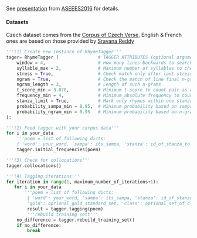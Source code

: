 See <a href="http://versologie.cz/talks/aseees2016/">presentation</a> from <a href="http://aseees.org/convention">ASEEES2016</a> for details.

#### Datasets

Czech dataset comes from the <a href="versologie.cz">Corpus of Czech Verse</a>, English & French ones are based on those provided by <a href="https://github.com/sravanareddy/rhymedata">Sravana Reddy</a>



```python
'''(1) Create new instance of RhymeTagger'''
tager= RhymeTagger (               # TAGGER ATTRIBUTES (optional arguments: default values)
    window = 4,                    # How many lines backwards to search for rhymes
    syllable_max = 2,              # Maximum number of syllables to check components match
    stress = True,                 # Check match only after last stressed syllable peak ?
    ngram = True,                  # Check the match of line final n-grams ?
    ngram_length = 3,              # Length of such n-grams
    t_score_min = 3.078,           # Minimum t-score to count pair as collocation
    frequency_min = 4,             # Minimum absolute frequency to coun pair as collocation
    stanza_limit = True,           # Mark only rhymes within one stanza
    probability_sampa_min = 0.95,  # Minimum probability based on sampa to count pair as rhyme
    probability_ngram_min = 0.95   # Minimum probability based on n-grams to count pair as rhyme
):

'''(2) Feed tagger with your corpus data'''
for i in your_data
    '''poem = list of following dicts: 
    { 'word': your_word, 'sampa': its_sampa, 'stanza': id_of_stanza_to_which_it_belongs }'''
    tagger.initial_frequencies(poem)

'''(3) Check for collocations'''
tagger.collocations()

'''(4) Tagging iterations'''
for iteration in range(1, maximum_number_of_iterations+1):
   for i in your_data
       '''poem = list of following dicts: 
        { 'word': your_word, 'sampa': its_sampa, 'stanza': id_of_stanza_to_which_it_belongs,
        'gold': oprional_gold_standard_set, 'class': optional_set_of_classes_to_evaluate_separately }''' 
        result = tagger.tagging(poem)
        '''rebuild training sett'''
    no_difference = tagger.rebuild_training_set()
    if no_difference:
        break
```
